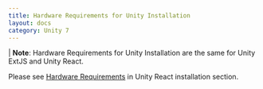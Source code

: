 ```yaml
---
title: Hardware Requirements for Unity Installation
layout: docs
category: Unity 7
---
```

| **Note**: Hardware Requirements for Unity Installation are the same for Unity ExtJS and Unity React.

Please see [Hardware Requirements](../../unity-react/installation/hardware-requirements.md) in Unity React installation section. 
